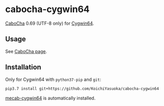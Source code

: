 # cabocha-cygwin64

[CaboCha](https://github.com/taku910/cabocha) 0.69 (UTF-8 only) for [Cygwin64](https://www.cygwin.com/).

## Usage

See [CaboCha page](http://taku910.github.io/cabocha/).

## Installation

Only for Cygwin64 with `python37-pip` and `git`:

```sh
pip3.7 install git+https://github.com/KoichiYasuoka/cabocha-cygwin64
```

[mecab-cygwin64](https://github.com/KoichiYasuoka/cygwin64) is automatically installed.

